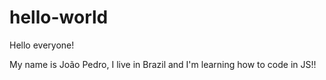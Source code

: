 # hello-world

Hello everyone!

My name is João Pedro, I live in Brazil and I'm learning how to code in JS!!
